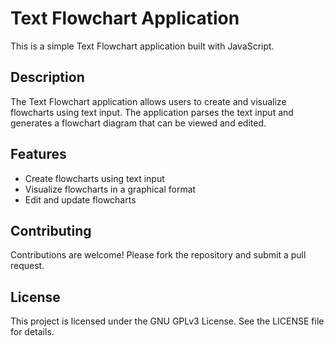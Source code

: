 # Text Flowchart Application

This is a simple Text Flowchart application built with JavaScript.

## Description

The Text Flowchart application allows users to create and visualize flowcharts using text input. The application parses the text input and generates a flowchart diagram that can be viewed and edited.

## Features

- Create flowcharts using text input
- Visualize flowcharts in a graphical format
- Edit and update flowcharts

## Contributing

Contributions are welcome! Please fork the repository and submit a pull request.

## License

This project is licensed under the GNU GPLv3 License. See the LICENSE file for details.